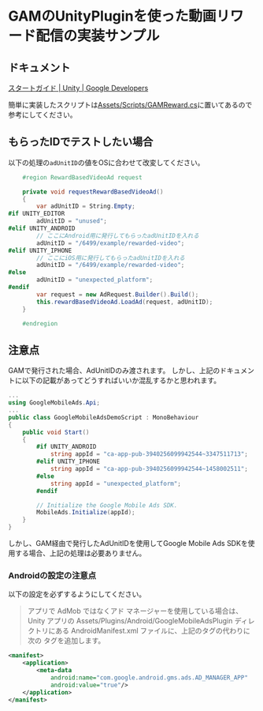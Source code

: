 # GAMのUnityPluginを使った動画リワード配信の実装サンプル

## ドキュメント

[スタートガイド | Unity | Google Developers](https://developers.google.com/admob/unity/start)

簡単に実装したスクリプトは[Assets/Scripts/GAMReward.cs](Assets/Scripts/GAMReward.cs)に置いてあるので参考にしてください。

## もらったIDでテストしたい場合

以下の処理の`adUnitID`の値をOSに合わせて改変してください。

```c#
    #region RewardBasedVideoAd request

    private void requestRewardBasedVideoAd()
    {
        var adUnitID = String.Empty;
#if UNITY_EDITOR
        adUnitID = "unused";
#elif UNITY_ANDROID
        // ここにAndroid用に発行してもらったadUnitIDを入れる
        adUnitID = "/6499/example/rewarded-video";
#elif UNITY_IPHONE
        // ここにiOS用に発行してもらったadUnitIDを入れる
        adUnitID = "/6499/example/rewarded-video";
#else
        adUnitID = "unexpected_platform";
#endif
        var request = new AdRequest.Builder().Build();
        this.rewardBasedVideoAd.LoadAd(request, adUnitID);
    }

    #endregion
```

## 注意点

GAMで発行された場合、AdUnitIDのみ渡されます。
しかし、上記のドキュメントに以下の記載があってどうすればいいか混乱するかと思われます。

```c#
...
using GoogleMobileAds.Api;
...
public class GoogleMobileAdsDemoScript : MonoBehaviour
{
    public void Start()
    {
        #if UNITY_ANDROID
            string appId = "ca-app-pub-3940256099942544~3347511713";
        #elif UNITY_IPHONE
            string appId = "ca-app-pub-3940256099942544~1458002511";
        #else
            string appId = "unexpected_platform";
        #endif

        // Initialize the Google Mobile Ads SDK.
        MobileAds.Initialize(appId);
    }
}
```

しかし、GAM経由で発行したAdUnitIDを使用してGoogle Mobile Ads SDKを使用する場合、上記の処理は必要ありません。

### Androidの設定の注意点

以下の設定を必ずするようにしてください。

> アプリで AdMob ではなくアド マネージャーを使用している場合は、Unity アプリの Assets/Plugins/Android/GoogleMobileAdsPlugin ディレクトリにある AndroidManifest.xml ファイルに、上記のタグの代わりに次の <meta-data> タグを追加します。

```xml
<manifest>
    <application>
        <meta-data
            android:name="com.google.android.gms.ads.AD_MANAGER_APP"
            android:value="true"/>
    </application>
</manifest>
```
